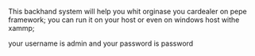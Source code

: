 This backhand system will help you whit orginase you cardealer on pepe framework;
you can run it on your host or even on windows host withe xammp;

your username is admin and your password is password
